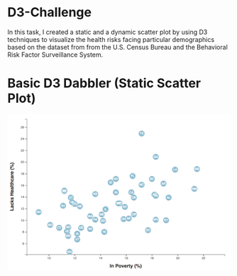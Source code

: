# D3-Challenge

In this task, I created a static and a dynamic scatter plot by using D3 techniques to visualize the health risks facing particular demographics 
based on the dataset from from the U.S. Census Bureau and the Behavioral Risk Factor Surveillance System.

# Basic D3 Dabbler (Static Scatter Plot)

![alt text](https://github.com/Serapbasaran/D3-Challenge/blob/main/D3_data_journalism/assets/Images/4-scatter.png)
